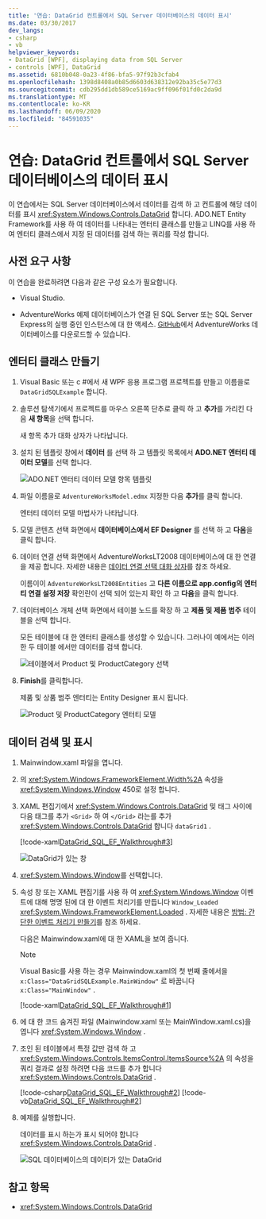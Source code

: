 ```yaml
---
title: '연습: DataGrid 컨트롤에서 SQL Server 데이터베이스의 데이터 표시'
ms.date: 03/30/2017
dev_langs:
- csharp
- vb
helpviewer_keywords:
- DataGrid [WPF], displaying data from SQL Server
- controls [WPF], DataGrid
ms.assetid: 6810b048-0a23-4f86-bfa5-97f92b3cfab4
ms.openlocfilehash: 1398d8408a0b85d6603d638312e92ba35c5e77d3
ms.sourcegitcommit: cdb295dd1db589ce5169ac9ff096f01fd0c2da9d
ms.translationtype: MT
ms.contentlocale: ko-KR
ms.lasthandoff: 06/09/2020
ms.locfileid: "84591035"
---
```

# <a name="walkthrough-display-data-from-a-sql-server-database-in-a-datagrid-control"></a>연습: DataGrid 컨트롤에서 SQL Server 데이터베이스의 데이터 표시

이 연습에서는 SQL Server 데이터베이스에서 데이터를 검색 하 고 컨트롤에 해당 데이터를 표시 <xref:System.Windows.Controls.DataGrid> 합니다. ADO.NET Entity Framework를 사용 하 여 데이터를 나타내는 엔터티 클래스를 만들고 LINQ를 사용 하 여 엔터티 클래스에서 지정 된 데이터를 검색 하는 쿼리를 작성 합니다.

## <a name="prerequisites"></a>사전 요구 사항

이 연습을 완료하려면 다음과 같은 구성 요소가 필요합니다.

- Visual Studio.

- AdventureWorks 예제 데이터베이스가 연결 된 SQL Server 또는 SQL Server Express의 실행 중인 인스턴스에 대 한 액세스. [GitHub](https://github.com/Microsoft/sql-server-samples/releases)에서 AdventureWorks 데이터베이스를 다운로드할 수 있습니다.

## <a name="create-entity-classes"></a>엔터티 클래스 만들기

1. Visual Basic 또는 c #에서 새 WPF 응용 프로그램 프로젝트를 만들고 이름을로 `DataGridSQLExample` 합니다.

2. 솔루션 탐색기에서 프로젝트를 마우스 오른쪽 단추로 클릭 하 고 **추가**를 가리킨 다음 **새 항목**을 선택 합니다.

     새 항목 추가 대화 상자가 나타납니다.

3. 설치 된 템플릿 창에서 **데이터** 를 선택 하 고 템플릿 목록에서 **ADO.NET 엔터티 데이터 모델**를 선택 합니다.

     ![ADO.NET 엔터티 데이터 모델 항목 템플릿](../../wcf/feature-details/media/ado-net-entity-data-model-item-template.png)

4. 파일 이름을로 `AdventureWorksModel.edmx` 지정한 다음 **추가**를 클릭 합니다.

     엔터티 데이터 모델 마법사가 나타납니다.

5. 모델 콘텐츠 선택 화면에서 **데이터베이스에서 EF Designer** 를 선택 하 고 **다음**을 클릭 합니다.

6. 데이터 연결 선택 화면에서 AdventureWorksLT2008 데이터베이스에 대 한 연결을 제공 합니다. 자세한 내용은 [데이터 연결 선택 대화 상자](https://docs.microsoft.com/previous-versions/dotnet/netframework-4.0/bb399244(v=vs.100))를 참조 하세요.

    이름이이 `AdventureWorksLT2008Entities` 고 **다른 이름으로 app.config의 엔터티 연결 설정 저장** 확인란이 선택 되어 있는지 확인 하 고 **다음**을 클릭 합니다.

7. 데이터베이스 개체 선택 화면에서 테이블 노드를 확장 하 고 **제품 및 제품** **범주** 테이블을 선택 합니다.

     모든 테이블에 대 한 엔터티 클래스를 생성할 수 있습니다. 그러나이 예에서는 이러한 두 테이블 에서만 데이터를 검색 합니다.

     ![테이블에서 Product 및 ProductCategory 선택](./media/datagrid-sql-ef-step4.png "DataGrid_SQL_EF_Step4")

8. **Finish**를 클릭합니다.

     제품 및 상품 범주 엔터티는 Entity Designer 표시 됩니다.

     ![Product 및 ProductCategory 엔터티 모델](./media/datagrid-sql-ef-step5.png "DataGrid_SQL_EF_Step5")

## <a name="retrieve-and-present-the-data"></a>데이터 검색 및 표시

1. Mainwindow.xaml 파일을 엽니다.

2. 의 <xref:System.Windows.FrameworkElement.Width%2A> 속성을 <xref:System.Windows.Window> 450로 설정 합니다.

3. XAML 편집기에서 <xref:System.Windows.Controls.DataGrid> 및 태그 사이에 다음 태그를 추가 `<Grid>` 하 여 `</Grid>` 라는를 추가 <xref:System.Windows.Controls.DataGrid> 합니다 `dataGrid1` .

     [!code-xaml[DataGrid_SQL_EF_Walkthrough#3](~/samples/snippets/csharp/VS_Snippets_Wpf/DataGrid_SQL_EF_Walkthrough/CS/MainWindow.xaml#3)]

     ![DataGrid가 있는 창](./media/datagrid-sql-ef-step6.png "DataGrid_SQL_EF_Step6")

4. <xref:System.Windows.Window>를 선택합니다.

5. 속성 창 또는 XAML 편집기를 사용 하 여 <xref:System.Windows.Window> 이벤트에 대해 명명 된에 대 한 이벤트 처리기를 만듭니다 `Window_Loaded` <xref:System.Windows.FrameworkElement.Loaded> . 자세한 내용은 [방법: 간단한 이벤트 처리기 만들기](https://docs.microsoft.com/previous-versions/visualstudio/visual-studio-2010/bb675300(v=vs.100))를 참조 하세요.

     다음은 Mainwindow.xaml에 대 한 XAML을 보여 줍니다.

    > [!NOTE]
    > Visual Basic를 사용 하는 경우 Mainwindow.xaml의 첫 번째 줄에서을 `x:Class="DataGridSQLExample.MainWindow"` 로 바꿉니다 `x:Class="MainWindow"` .

     [!code-xaml[DataGrid_SQL_EF_Walkthrough#1](~/samples/snippets/csharp/VS_Snippets_Wpf/DataGrid_SQL_EF_Walkthrough/CS/MainWindow.xaml#1)]

6. 에 대 한 코드 숨겨진 파일 (Mainwindow.xaml 또는 MainWindow.xaml.cs)을 엽니다 <xref:System.Windows.Window> .

7. 조인 된 테이블에서 특정 값만 검색 하 고 <xref:System.Windows.Controls.ItemsControl.ItemsSource%2A> 의 속성을 쿼리 결과로 설정 하려면 다음 코드를 추가 합니다 <xref:System.Windows.Controls.DataGrid> .

     [!code-csharp[DataGrid_SQL_EF_Walkthrough#2](~/samples/snippets/csharp/VS_Snippets_Wpf/DataGrid_SQL_EF_Walkthrough/CS/MainWindow.xaml.cs#2)]
     [!code-vb[DataGrid_SQL_EF_Walkthrough#2](~/samples/snippets/visualbasic/VS_Snippets_Wpf/DataGrid_SQL_EF_Walkthrough/VB/MainWindow.xaml.vb#2)]

8. 예제를 실행합니다.

     데이터를 표시 하는가 표시 되어야 합니다 <xref:System.Windows.Controls.DataGrid> .

     ![SQL 데이터베이스의 데이터가 있는 DataGrid](./media/datagrid-sql-ef-step7.png "DataGrid_SQL_EF_Step7")

## <a name="see-also"></a>참고 항목

- <xref:System.Windows.Controls.DataGrid>
